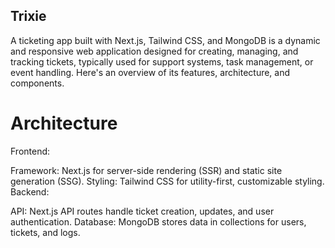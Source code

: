 

## Trixie
A ticketing app built with Next.js, Tailwind CSS, and MongoDB is a dynamic and responsive web application designed for creating, managing, and tracking tickets, typically used for support systems, task management, or event handling. Here's an overview of its features, architecture, and components.

# Architecture
Frontend:

Framework: Next.js for server-side rendering (SSR) and static site generation (SSG).
Styling: Tailwind CSS for utility-first, customizable styling.
Backend:

API: Next.js API routes handle ticket creation, updates, and user authentication.
Database: MongoDB stores data in collections for users, tickets, and logs.
